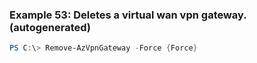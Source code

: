 
### Example 53: Deletes a virtual wan vpn gateway. (autogenerated)
```powershell
PS C:\> Remove-AzVpnGateway -Force {Force}


